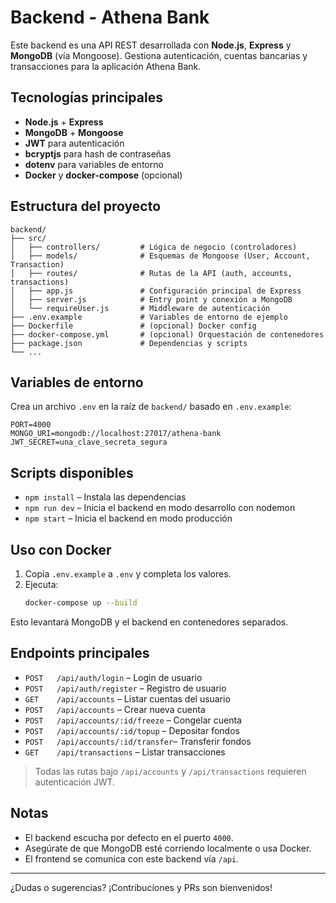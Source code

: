 # Backend - Athena Bank

Este backend es una API REST desarrollada con **Node.js**, **Express** y **MongoDB** (vía Mongoose). Gestiona autenticación, cuentas bancarias y transacciones para la aplicación Athena Bank.

## Tecnologías principales

- **Node.js** + **Express**
- **MongoDB** + **Mongoose**
- **JWT** para autenticación
- **bcryptjs** para hash de contraseñas
- **dotenv** para variables de entorno
- **Docker** y **docker-compose** (opcional)

## Estructura del proyecto

```
backend/
├── src/
│   ├── controllers/         # Lógica de negocio (controladores)
│   ├── models/              # Esquemas de Mongoose (User, Account, Transaction)
│   ├── routes/              # Rutas de la API (auth, accounts, transactions)
│   ├── app.js               # Configuración principal de Express
│   ├── server.js            # Entry point y conexión a MongoDB
│   └── requireUser.js       # Middleware de autenticación
├── .env.example             # Variables de entorno de ejemplo
├── Dockerfile               # (opcional) Docker config
├── docker-compose.yml       # (opcional) Orquestación de contenedores
├── package.json             # Dependencias y scripts
└── ...
```

## Variables de entorno
Crea un archivo `.env` en la raíz de `backend/` basado en `.env.example`:

```
PORT=4000
MONGO_URI=mongodb://localhost:27017/athena-bank
JWT_SECRET=una_clave_secreta_segura
```

## Scripts disponibles

- `npm install`        – Instala las dependencias
- `npm run dev`        – Inicia el backend en modo desarrollo con nodemon
- `npm start`          – Inicia el backend en modo producción

## Uso con Docker

1. Copia `.env.example` a `.env` y completa los valores.
2. Ejecuta:
   ```bash
   docker-compose up --build
   ```

Esto levantará MongoDB y el backend en contenedores separados.

## Endpoints principales

- `POST   /api/auth/login`           – Login de usuario
- `POST   /api/auth/register`        – Registro de usuario
- `GET    /api/accounts`             – Listar cuentas del usuario
- `POST   /api/accounts`             – Crear nueva cuenta
- `POST   /api/accounts/:id/freeze`  – Congelar cuenta
- `POST   /api/accounts/:id/topup`   – Depositar fondos
- `POST   /api/accounts/:id/transfer`– Transferir fondos
- `GET    /api/transactions`         – Listar transacciones

> Todas las rutas bajo `/api/accounts` y `/api/transactions` requieren autenticación JWT.

## Notas
- El backend escucha por defecto en el puerto `4000`.
- Asegúrate de que MongoDB esté corriendo localmente o usa Docker.
- El frontend se comunica con este backend vía `/api`.

---

¿Dudas o sugerencias? ¡Contribuciones y PRs son bienvenidos!
